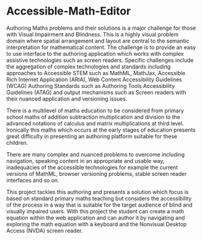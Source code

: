 # Accessible-Math-Editor

Authoring Maths problems and their solutions is a major challenge for those with Visual Impairment and Blindness. This is a highly visual problem domain where spatial arrangement and layout are central to the semantic interpretation for mathematical content. The challenge is to provide an easy to use interface to the authoring application which works with complex assistive technologies such as screen readers. Specific challenges include the aggregation of complex technologies and standards including approaches to Accessible STEM such as MathML, MathJax, Accessible Rich Internet Application (ARIA), Web Content Accessibility Guidelines (WCAG) Authoring Standards such as Authoring Tools Accessibility Guidelines (ATAG) and output mechanisms such as Screen readers with their nuanced application and versioning issues.

There is a multilevel of maths education to be considered from primary school maths of addition subtraction multiplication and division to the advanced notations of calculus and matrix multiplications at third level. Ironically this maths which occurs at the early stages of education presents great difficulty in presenting an authoring platform suitable for these children.

There are many complex and nuanced problems to overcome including navigation, speaking content in an appropriate and usable way, inadequacies of the accessible technologies for example the current versions of MathML, browser versioning problems, stable screen reader interfaces and so on.

This project tackles this authoring and presents a solution which focus is based on standard primary maths teaching but considers the accessibility of the process in a way that is suitable for the target audience of blind and visually impaired users. With this project the student can create a math equation within the web application and can author it by navigating and exploring the math equation with a keyboard and the Nonvisual Desktop Access (NVDA) screen reader.


